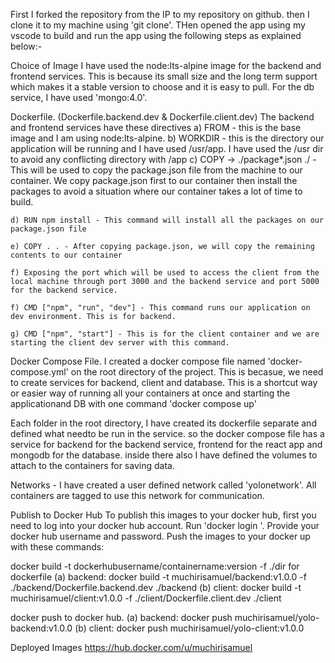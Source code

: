 First I forked the repository from the IP to my repository on github. then I clone it to my machine using 'git clone'. THen opened the app using my vscode to build and run the app using the following steps as explained below:-

Choice of Image I have used the node:lts-alpine image for the backend and frontend services. This is because its small size and the long term support which makes it a stable version to choose and it is easy to pull. For the db service, I have used 'mongo:4.0'.

Dockerfile. (Dockerfile.backend.dev & Dockerfile.client.dev) The backend and frontend services have these directives 
    a) FROM - this is the base image and I am using node:lts-alpine. 
    b) WORKDIR - this is the directory our application will be running and I have used /usr/app. I have used the /usr dir to avoid any conflicting directory with /app 
    c) COPY -> ./package*.json ./ - This will be used to copy the package.json file from the machine to our container. We copy package.json first to our container then install the packages to avoid a situation where our container takes a lot of time to build.

    d) RUN npm install - This command will install all the packages on our package.json file

    e) COPY . . - After copying package.json, we will copy the remaining contents to our container

    f) Exposing the port which will be used to access the client from the local machine through port 3000 and the backend service and port 5000 for the backend service.

    f) CMD ["npm", "run", "dev"] - This command runs our application on dev environment. This is for backend.

    g) CMD ["npm", "start"] - This is for the client container and we are starting the client dev server with this command.

Docker Compose File. I created a docker compose file named 'docker-compose.yml' on the root directory of the project. This is becasue, we need to create services for backend, client and database. This is a shortcut way or easier way of running all your containers at once and starting the applicationand DB with one command 'docker compose up'

Each folder in the root directory,  I have created its dockerfile separate and defined what needto be run in the service. so the docker compose file has a service for backend for the backend service, frontend for the react app and mongodb for the database. inside there also I have defined the volumes to attach to the containers for saving data.

Networks - I have created a user defined network called 'yolonetwork'. All containers are tagged to use this network for communication.

Publish to Docker Hub To publish this images to your docker hub, first you need to log into your docker hub account. Run 'docker login '. Provide your docker hub username and password. Push the images to your docker up with these commands:

docker build -t dockerhubusername/containername:version -f ./dir for dockerfile (a) backend: docker build -t muchirisamuel/backend:v1.0.0 -f ./backend/Dockerfile.backend.dev ./backend (b) client: docker build -t muchirisamuel/client:v1.0.0 -f ./client/Dockerfile.client.dev ./client

docker push to docker hub. (a) backend: docker push muchirisamuel/yolo-backend:v1.0.0
(b) client: docker push muchirisamuel/yolo-client:v1.0.0

Deployed Images
https://hub.docker.com/u/muchirisamuel
